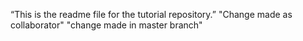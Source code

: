 “This is the readme file for the tutorial repository.”
"Change made as collaborator"
"change made in master branch"
